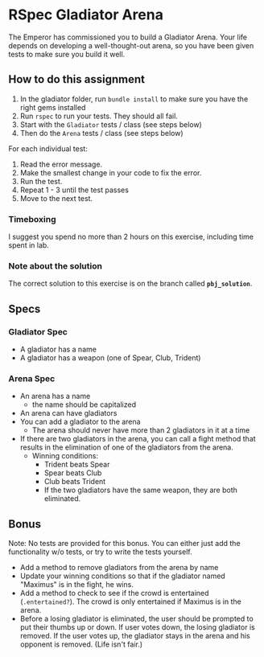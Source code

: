 # RSpec Gladiator Arena

The Emperor has commissioned you to build a Gladiator Arena. Your life depends on developing a well-thought-out arena, so you have been given tests to make sure
you build it well.

## How to do this assignment

1. In the gladiator folder, run `bundle install` to make sure you have the right gems installed
2. Run `rspec` to run your tests. They should all fail.
3. Start with the `Gladiator` tests / class (see steps below)
4. Then do the `Arena` tests / class (see steps below)

For each individual test:
1. Read the error message.
2. Make the smallest change in your code to fix the error.
3. Run the test.
4. Repeat 1 - 3 until the test passes
5. Move to the next test.

### Timeboxing

I suggest you spend no more than 2 hours on this exercise, including time spent
in lab.

### Note about the solution

The correct solution to this exercise is on the branch called **`pbj_solution`**.

## Specs
### Gladiator Spec

* A gladiator has a name
* A gladiator has a weapon (one of Spear, Club, Trident)

### Arena Spec

* An arena has a name
  * the name should be capitalized
* An arena can have gladiators
* You can add a gladiator to the arena
  * The arena should never have more than 2 gladiators in it at a time
* If there are two gladiators in the arena, you can call a fight method that results in the elimination of one of the gladiators from the arena.
  * Winning conditions:
    * Trident beats Spear
    * Spear beats Club
    * Club beats Trident
    * If the two gladiators have the same weapon, they are both eliminated.


## Bonus

Note: No tests are provided for this bonus. You can either just add the
functionality w/o tests, or try to write the tests yourself.

* Add a method to remove gladiators from the arena by name
* Update your winning conditions so that if the gladiator named "Maximus" is in the fight, he wins.
* Add a method to check to see if the crowd is entertained (`.entertained?`). The crowd is only entertained if Maximus is in the arena.
* Before a losing gladiator is eliminated, the user should be prompted to put their thumbs up or down. If user votes down, the losing gladiator is removed. If the user votes up, the gladiator stays in the arena and his opponent is removed. (Life isn't fair.)
